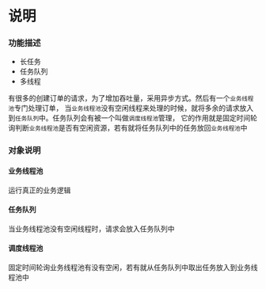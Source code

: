 # 说明

### 功能描述
* 长任务
* 任务队列
* 多线程

有很多的创建订单的请求，为了增加吞吐量，采用异步方式。然后有一个`业务线程池`专门处理订单，
当`业务线程池`没有空闲线程来处理的时候，就将多余的请求放入到`任务队列`中。任务队列会有被一个叫做`调度线程池`管理，
它的作用就是固定时间轮询判断`业务线程池`是否有空闲资源，若有就将任务队列中的任务放回`业务线程池`中

### 对象说明

#### 业务线程池
运行真正的业务逻辑

#### 任务队列
当业务线程池没有空闲线程时，请求会放入任务队列中

#### 调度线程池
固定时间轮询业务线程池有没有空闲，若有就从任务队列中取出任务放入到业务线程池中

